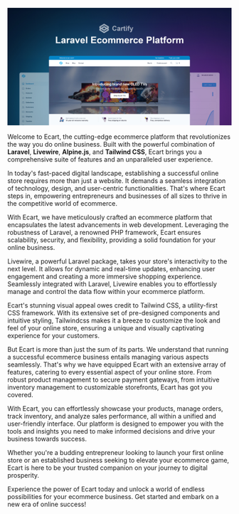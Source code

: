 ![Ecart banner](public/img/social-card.jpg)

Welcome to Ecart, the cutting-edge ecommerce platform that revolutionizes the way you do online business. Built with
the powerful combination of **Laravel**, **Livewire**, **Alpine.js**, and **Tailwind CSS**, Ecart brings you a
comprehensive suite of features and an unparalleled user experience.

In today's fast-paced digital landscape, establishing a successful online store requires more than just a website. It
demands a seamless integration of technology, design, and user-centric functionalities. That's where Ecart steps in,
empowering entrepreneurs and businesses of all sizes to thrive in the competitive world of ecommerce.

With Ecart, we have meticulously crafted an ecommerce platform that encapsulates the latest advancements in web
development. Leveraging the robustness of Laravel, a renowned PHP framework, Ecart ensures scalability, security, and
flexibility, providing a solid foundation for your online business.

Livewire, a powerful Laravel package, takes your store's interactivity to the next level. It allows for dynamic and
real-time updates, enhancing user engagement and creating a more immersive shopping experience. Seamlessly integrated
with Laravel, Livewire enables you to effortlessly manage and control the data flow within your ecommerce platform.

Ecart's stunning visual appeal owes credit to Tailwind CSS, a utility-first CSS framework. With its extensive set of
pre-designed components and intuitive styling, Tailwindcss makes it a breeze to customize the look and feel of your
online store, ensuring a unique and visually captivating experience for your customers.

But Ecart is more than just the sum of its parts. We understand that running a successful ecommerce business entails
managing various aspects seamlessly. That's why we have equipped Ecart with an extensive array of features, catering
to every essential aspect of your online store. From robust product management to secure payment gateways, from
intuitive inventory management to customizable storefronts, Ecart has got you covered.

With Ecart, you can effortlessly showcase your products, manage orders, track inventory, and analyze sales
performance, all within a unified and user-friendly interface. Our platform is designed to empower you with the tools
and insights you need to make informed decisions and drive your business towards success.

Whether you're a budding entrepreneur looking to launch your first online store or an established business seeking to
elevate your ecommerce game, Ecart is here to be your trusted companion on your journey to digital prosperity.

Experience the power of Ecart today and unlock a world of endless possibilities for your ecommerce business. Get
started and embark on a new era of online success!
